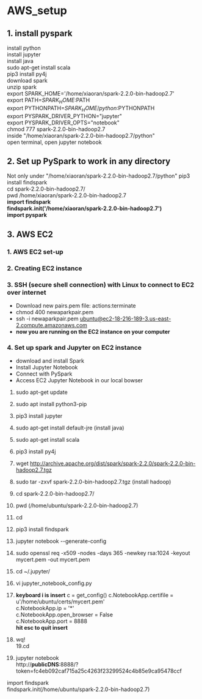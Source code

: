 # AWS_setup

## 1. install pyspark    
install python    
install jupyter   
install java    
sudo apt-get install scala    
pip3 install py4j   
download spark    
unzip spark   
export SPARK_HOME='/home/xiaoran/spark-2.2.0-bin-hadoop2.7'   
export PATH=$SPARK_HOME:$PATH    
export PYTHONPATH=$SPARK_HOME/python:$PYTHONPATH    
export PYSPARK_DRIVER_PYTHON="jupyter"    
export PYSPARK_DRIVER_OPTS="notebook"   
chmod 777 spark-2.2.0-bin-hadoop2.7   
inside "/home/xiaoran/spark-2.2.0-bin-hadoop2.7/python"   
open terminal, open jupyter notebook    
## 2. Set up PySpark to work in any directory
Not only under "/home/xiaoran/spark-2.2.0-bin-hadoop2.7/python"
pip3 install findspark    
cd spark-2.2.0-bin-hadoop2.7/   
pwd
/home/xiaoran/spark-2.2.0-bin-hadoop2.7   
**import findspark**        
**findspark.init('/home/xiaoran/spark-2.2.0-bin-hadoop2.7')**   
**import pyspark**
## 3. AWS EC2
### 1. AWS EC2 set-up
### 2. Creating EC2 instance
### 3. SSH (secure shell connection) with Linux to connect to EC2 over internet
* Download new pairs.pem file: actions:terminate
* chmod 400 newaparkpair.pem
* ssh -i newaparkpair.pem ubuntu@ec2-18-216-189-3.us-east-2.compute.amazonaws.com
* **now you are running on the EC2 instance on your computer**

### 4. Set up spark and Jupyter on EC2 instance  
* download and install Spark  
* Install Jupyter Notebook  
* Connect with PySpark   
* Access EC2 Jupyter Notebook in our local bowser  
1. sudo apt-get update  
2. sudo apt install python3-pip  
3. pip3 install jupyter  
4. sudo apt-get install default-jre      (install java)     
5.  sudo apt-get install scala  
6. pip3 install py4j  
7. wget http://archive.apache.org/dist/spark/spark-2.2.0/spark-2.2.0-bin-hadoop2.7.tgz  
8. sudo tar -zxvf spark-2.2.0-bin-hadoop2.7.tgz (install hadoop)  
9. cd spark-2.2.0-bin-hadoop2.7/  
10. pwd               (/home/ubuntu/spark-2.2.0-bin-hadoop2.7)  

11. cd  
12. pip3 install findspark  
13. jupyter notebook --generate-config  
14. sudo openssl req -x509 -nodes -days 365 -newkey rsa:1024 -keyout mycert.pem -out mycert.pem  
15. cd ~/.jupyter/  
16. vi jupyter_notebook_config.py   
17. **keyboard i is insert** 
c = get_config()
c.NotebookApp.certifile = u'/home/ubuntu/certs/mycert.pem'  
c.NotebookApp.ip = '*'  
c.NotebookApp.open_browser = False  
c.NotebookApp.port = 8888    
**hit esc to quit insert**  
18. wq!  
19.cd  
20. jupyter notebook  
 http://**publicDNS**:8888/?token=fc4eb092caf715a25c4263f23299524c4b85e9ca95478ccf

import findspark  
findspark.init(/home/ubuntu/spark-2.2.0-bin-hadoop2.7)




